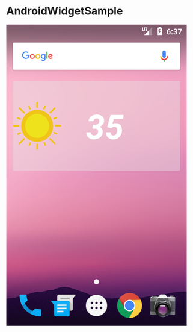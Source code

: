 # AndroidWidgetSample

![alt tag](https://github.com/harunkor/AndroidWidgetSample/blob/master/widget.png?raw=true)


